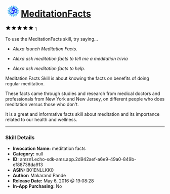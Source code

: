 # &nbsp;<img src="skill_icon" alt="MeditationFacts icon" width="36"> [MeditationFacts](http://alexa.amazon.com/#skills/amzn1.echo-sdk-ams.app.2d942aef-a6e9-49a0-849b-ef88738da913)
![5 stars](../../images/ic_star_black_18dp_1x.png)![5 stars](../../images/ic_star_black_18dp_1x.png)![5 stars](../../images/ic_star_black_18dp_1x.png)![5 stars](../../images/ic_star_black_18dp_1x.png)![5 stars](../../images/ic_star_black_18dp_1x.png) 1

To use the MeditationFacts skill, try saying...

* *Alexa launch Meditation Facts.*

* *Alexa ask meditation facts to tell me a meditation trivia*

* *Alexa ask meditation facts to help.*

Meditation Facts Skill is about knowing the facts on benefits of doing regular meditation. 

These facts came through studies and research from medical doctors and professionals from New York and New Jersey, on different people who does meditation versus those who don't. 

It is a great and informative facts skill about meditation and its importance related to our health and wellness.

***

### Skill Details

* **Invocation Name:** meditation facts
* **Category:** null
* **ID:** amzn1.echo-sdk-ams.app.2d942aef-a6e9-49a0-849b-ef88738da913
* **ASIN:** B01ENLLKK0
* **Author:** Makarand Pande
* **Release Date:** May 6, 2016 @ 19:08:28
* **In-App Purchasing:** No
